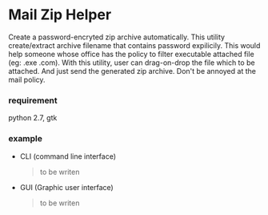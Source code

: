 # Mail Zip Helper

Create a password-encryted zip archive automatically. 
This utility create/extract archive filename that contains password expilicily. This would help someone whose office has the policy to filter executable attached file (eg: .exe .com). With this utility, user can drag-on-drop the file which to be attached. And just send the generated zip archive. Don't be annoyed at the mail policy.

### requirement
python 2.7, gtk
### example
- CLI (command line interface)
	>to be writen
	>
- GUI (Graphic user interface)
	>to be writen
	>